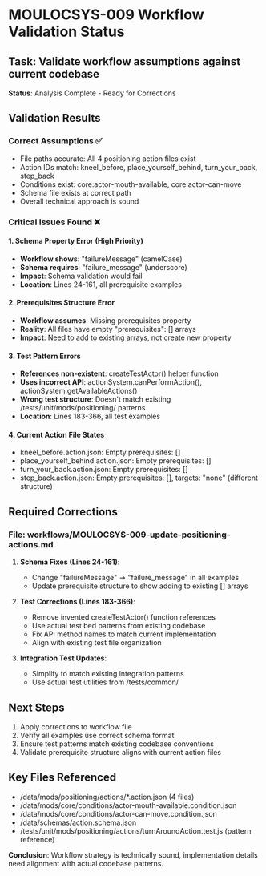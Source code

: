 # MOULOCSYS-009 Workflow Validation Status

## Task: Validate workflow assumptions against current codebase

**Status**: Analysis Complete - Ready for Corrections

## Validation Results

### Correct Assumptions ✅

- File paths accurate: All 4 positioning action files exist
- Action IDs match: kneel_before, place_yourself_behind, turn_your_back, step_back
- Conditions exist: core:actor-mouth-available, core:actor-can-move
- Schema file exists at correct path
- Overall technical approach is sound

### Critical Issues Found ❌

#### 1. Schema Property Error (High Priority)

- **Workflow shows**: "failureMessage" (camelCase)
- **Schema requires**: "failure_message" (underscore)
- **Impact**: Schema validation would fail
- **Location**: Lines 24-161, all prerequisite examples

#### 2. Prerequisites Structure Error

- **Workflow assumes**: Missing prerequisites property
- **Reality**: All files have empty "prerequisites": [] arrays
- **Impact**: Need to add to existing arrays, not create new property

#### 3. Test Pattern Errors

- **References non-existent**: createTestActor() helper function
- **Uses incorrect API**: actionSystem.canPerformAction(), actionSystem.getAvailableActions()
- **Wrong test structure**: Doesn't match existing /tests/unit/mods/positioning/ patterns
- **Location**: Lines 183-366, all test examples

#### 4. Current Action File States

- kneel_before.action.json: Empty prerequisites: []
- place_yourself_behind.action.json: Empty prerequisites: []
- turn_your_back.action.json: Empty prerequisites: []
- step_back.action.json: Empty prerequisites: [], targets: "none" (different structure)

## Required Corrections

### File: workflows/MOULOCSYS-009-update-positioning-actions.md

1. **Schema Fixes (Lines 24-161)**:
   - Change "failureMessage" → "failure_message" in all examples
   - Update prerequisite structure to show adding to existing [] arrays

2. **Test Corrections (Lines 183-366)**:
   - Remove invented createTestActor() function references
   - Use actual test bed patterns from existing codebase
   - Fix API method names to match current implementation
   - Align with existing test file organization

3. **Integration Test Updates**:
   - Simplify to match existing integration patterns
   - Use actual test utilities from /tests/common/

## Next Steps

1. Apply corrections to workflow file
2. Verify all examples use correct schema format
3. Ensure test patterns match existing codebase conventions
4. Validate prerequisite structure aligns with current action files

## Key Files Referenced

- /data/mods/positioning/actions/\*.action.json (4 files)
- /data/mods/core/conditions/actor-mouth-available.condition.json
- /data/mods/core/conditions/actor-can-move.condition.json
- /data/schemas/action.schema.json
- /tests/unit/mods/positioning/actions/turnAroundAction.test.js (pattern reference)

**Conclusion**: Workflow strategy is technically sound, implementation details need alignment with actual codebase patterns.
